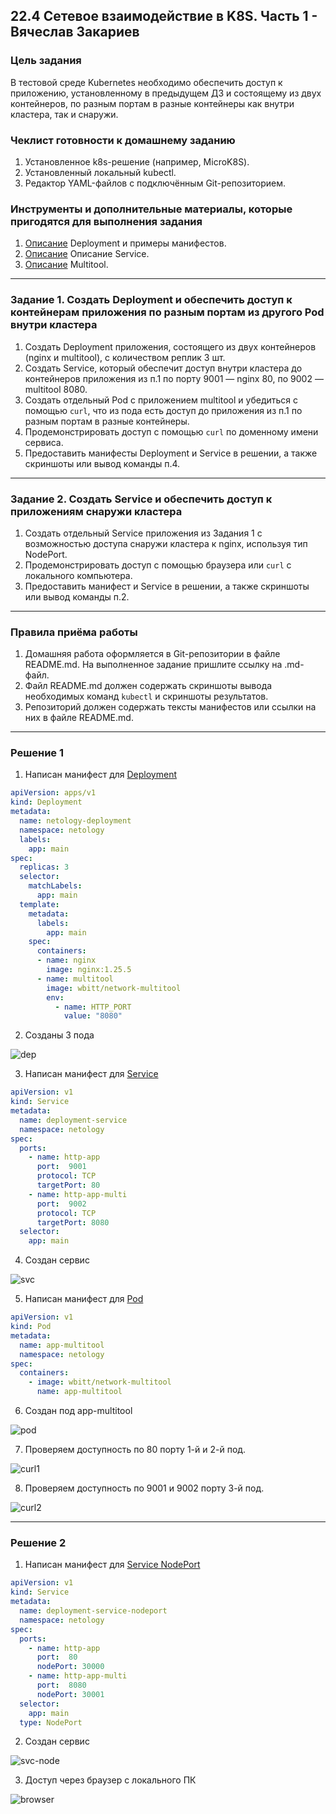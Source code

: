 ## 22.4 Сетевое взаимодействие в K8S. Часть 1 - Вячеслав Закариев

### Цель задания

В тестовой среде Kubernetes необходимо обеспечить доступ к приложению, установленному в предыдущем ДЗ и состоящему из двух контейнеров, по разным портам в разные контейнеры как внутри кластера, так и снаружи.

### Чеклист готовности к домашнему заданию

1. Установленное k8s-решение (например, MicroK8S).
2. Установленный локальный kubectl.
3. Редактор YAML-файлов с подключённым Git-репозиторием.

### Инструменты и дополнительные материалы, которые пригодятся для выполнения задания

1. [Описание](https://kubernetes.io/docs/concepts/workloads/controllers/deployment/) Deployment и примеры манифестов.
2. [Описание](https://kubernetes.io/docs/concepts/services-networking/service/) Описание Service.
3. [Описание](https://github.com/wbitt/Network-MultiTool) Multitool.

---

### Задание 1. Создать Deployment и обеспечить доступ к контейнерам приложения по разным портам из другого Pod внутри кластера

1. Создать Deployment приложения, состоящего из двух контейнеров (nginx и multitool), с количеством реплик 3 шт.
2. Создать Service, который обеспечит доступ внутри кластера до контейнеров приложения из п.1 по порту 9001 — nginx 80, по 9002 — multitool 8080.
3. Создать отдельный Pod с приложением multitool и убедиться с помощью `curl`, что из пода есть доступ до приложения из п.1 по разным портам в разные контейнеры.
4. Продемонстрировать доступ с помощью `curl` по доменному имени сервиса.
5. Предоставить манифесты Deployment и Service в решении, а также скриншоты или вывод команды п.4.

---

### Задание 2. Создать Service и обеспечить доступ к приложениям снаружи кластера

1. Создать отдельный Service приложения из Задания 1 с возможностью доступа снаружи кластера к nginx, используя тип NodePort.
2. Продемонстрировать доступ с помощью браузера или `curl` с локального компьютера.
3. Предоставить манифест и Service в решении, а также скриншоты или вывод команды п.2.

---

### Правила приёма работы

1. Домашняя работа оформляется в Git-репозитории в файле README.md. На выполненное задание пришлите ссылку на .md-файл.
2. Файл README.md должен содержать скриншоты вывода необходимых команд `kubectl` и скриншоты результатов.
3. Репозиторий должен содержать тексты манифестов или ссылки на них в файле README.md.

---

### Решение 1

1. Написан манифест для [Deployment](https://github.com/SlavaZakariev/netology-kuber/blob/main/1.4/yaml/deployment.netology.yml)

```yaml
apiVersion: apps/v1
kind: Deployment
metadata:
  name: netology-deployment
  namespace: netology
  labels:
    app: main
spec:
  replicas: 3
  selector:
    matchLabels:
      app: main
  template:
    metadata:
      labels:
        app: main
    spec:
      containers:
      - name: nginx
        image: nginx:1.25.5
      - name: multitool
        image: wbitt/network-multitool
        env:
          - name: HTTP_PORT
            value: "8080"
```

2. Созданы 3 пода

![dep](https://github.com/SlavaZakariev/netology-kuber/blob/5368ba469f74dfdbc007bf59ac8805cd569b52bd/1.4/resources/kub_2-4_1.1.jpg)

3. Написан манифест для [Service](https://github.com/SlavaZakariev/netology-kuber/blob/main/1.4/yaml/service.netology.yml)

```yaml
apiVersion: v1
kind: Service
metadata:
  name: deployment-service
  namespace: netology
spec:
  ports:
    - name: http-app
      port:  9001
      protocol: TCP
      targetPort: 80
    - name: http-app-multi
      port:  9002
      protocol: TCP
      targetPort: 8080
  selector:
    app: main
```

4. Создан сервис

![svc](https://github.com/SlavaZakariev/netology-kuber/blob/5368ba469f74dfdbc007bf59ac8805cd569b52bd/1.4/resources/kub_2-4_1.2.jpg)

5. Написан манифест для [Pod](https://github.com/SlavaZakariev/netology-kuber/blob/main/1.4/yaml/pod.netology.yml)

```yaml
apiVersion: v1
kind: Pod
metadata:
  name: app-multitool
  namespace: netology
spec:
  containers:
    - image: wbitt/network-multitool
      name: app-multitool
```

6. Создан под app-multitool

![pod](https://github.com/SlavaZakariev/netology-kuber/blob/5368ba469f74dfdbc007bf59ac8805cd569b52bd/1.4/resources/kub_2-4_1.3.jpg)

7. Проверяем доступность по 80 порту 1-й и 2-й под.

![curl1](https://github.com/SlavaZakariev/netology-kuber/blob/5368ba469f74dfdbc007bf59ac8805cd569b52bd/1.4/resources/kub_2-4_1.4.jpg)

8. Проверяем доступность по 9001 и 9002 порту 3-й под.

![curl2](https://github.com/SlavaZakariev/netology-kuber/blob/5368ba469f74dfdbc007bf59ac8805cd569b52bd/1.4/resources/kub_2-4_1.5.jpg)

---

### Решение 2

1. Написан манифест для [Service NodePort](https://github.com/SlavaZakariev/netology-kuber/blob/main/1.4/yaml/service.netology.yml)

```yaml
apiVersion: v1
kind: Service
metadata:
  name: deployment-service-nodeport
  namespace: netology
spec:
  ports:
    - name: http-app
      port:  80
      nodePort: 30000
    - name: http-app-multi
      port:  8080
      nodePort: 30001
  selector:
    app: main
  type: NodePort
```

2. Создан сервис

![svc-node]()

3. Доступ через браузер с локального ПК

![browser]()
